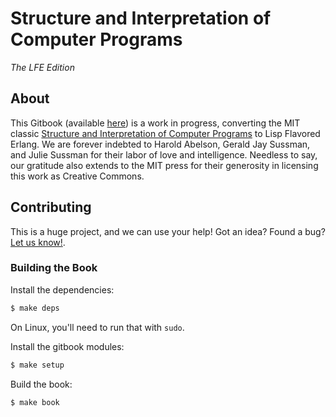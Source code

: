 # Structure and Interpretation of Computer Programs

*The LFE Edition*


## About

This Gitbook (available [here](http://lfe.gitbooks.io/sicp/))
is a work in progress, converting the MIT classic
[Structure and Interpretation of Computer Programs](http://mitpress.mit.edu/sicp/)
to Lisp Flavored Erlang. We are forever indebted to Harold Abelson, Gerald
Jay Sussman, and Julie Sussman for their labor of love and intelligence.
Needless to say, our gratitude also extends to the MIT press for their
generosity in licensing this work as Creative Commons.


## Contributing

This is a huge project, and we can use your help! Got an idea? Found a bug?
[Let us know!](https://github.com/lfe/sicp/issues/new).


### Building the Book

Install the dependencies:

```bash
$ make deps
```

On Linux, you'll need to run that with ``sudo``.

Install the gitbook modules:

```bash
$ make setup
```

Build the book:

```bash
$ make book
```
